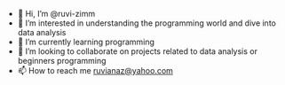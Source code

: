 - 👋 Hi, I’m @ruvi-zimm
- 👀 I’m interested in understanding the programming world and dive into data analysis
- 🌱 I’m currently learning programming
- 💞️ I’m looking to collaborate on projects related to data analysis or beginners programming
- 📫 How to reach me ruvianaz@yahoo.com

<!---
ruvi-zimm/ruvi-zimm is a ✨ special ✨ repository because its `README.md` (this file) appears on your GitHub profile.
You can click the Preview link to take a look at your changes.
--->
